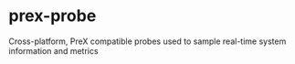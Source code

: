 # prex-probe
Cross-platform, PreX compatible probes used to sample real-time system information and metrics
